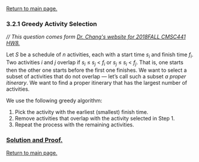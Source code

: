 <a href="../../README.md#3.2.1">Return to main page.</a>

### 3.2.1 Greedy Activity Selection

<i>// This question comes form <a href="https://www.csee.umbc.edu/~chang/cs441/hw/hw8.shtml">Dr. Chang's website for 2018FALL CMSC441 HW8. </a> </i>

<P>
Let <i>S</i> be a schedule of <i>n</i> activities, each with a start time <i>s<sub>i</sub></i> and finish time <i>f<sub>i</sub></i>. Two activities <i>i</i> and <i>j</i> overlap if <i>s<sub>i</sub></i> ≤ <i>s<sub>j</sub></i> < <i>f<sub>i</sub></i> or <i>s<sub>j</sub></i> ≤ <i>s<sub>i</sub></i> < <i>f<sub>j</sub></i>. That is, one starts then the other one starts before the first one finishes. We want to select a subset of activities that do not overlap — let’s call such a subset <i>a proper itinerary</i>. We want to find a proper itinerary that has the largest number of activities.
</P>

We use the following greedy algorithm:
1. Pick the activity with the earliest (smallest) finish time.
2. Remove activities that overlap with the activity selected in Step 1. 
3. Repeat the process with the remaining activities.

### <a href="./Eg_GreedyActivitySelection.pdf">Solution and Proof.</a>

<a href="../../README.md#3.2.1">Return to main page.</a>
